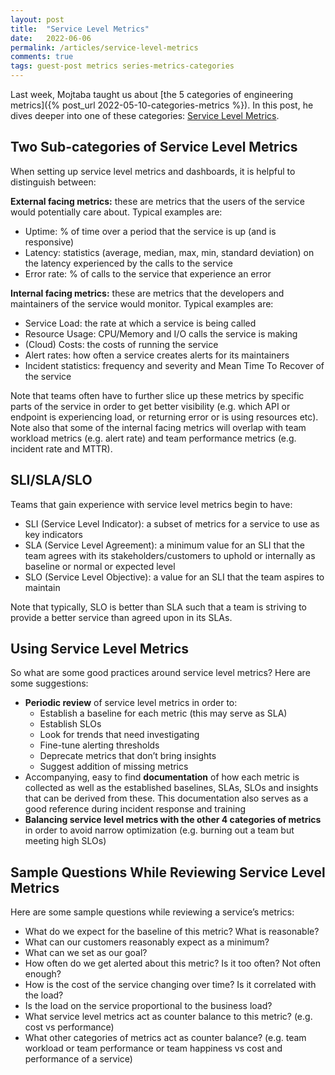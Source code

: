 ```yaml
---
layout: post
title:  "Service Level Metrics"
date:   2022-06-06
permalink: /articles/service-level-metrics
comments: true
tags: guest-post metrics series-metrics-categories
---
```


Last week, Mojtaba taught us about [the 5 categories of engineering metrics]({% post_url 2022-05-10-categories-metrics %}). In this post, he dives deeper into one of these categories: [Service Level Metrics](https://angelariggs.github.io/articles/five-categories-engineering-metrics#4-service-level-metrics).

## Two Sub-categories of Service Level Metrics

When setting up service level metrics and dashboards, it is helpful to distinguish between:

**External facing metrics:** these are metrics that the users of the service would potentially care about. Typical examples are:

- Uptime: % of time over a period that the service is up (and is responsive)
- Latency: statistics (average, median, max, min, standard deviation) on the latency experienced by the calls to the service
- Error rate: % of calls to the service that experience an error 

**Internal facing metrics:** these are metrics that the developers and maintainers of the service would monitor. Typical examples are:

- Service Load: the rate at which a service is being called
- Resource Usage: CPU/Memory and I/O calls the service is making
- (Cloud) Costs: the costs of running the service
- Alert rates: how often a service creates alerts for its maintainers
- Incident statistics: frequency and severity and Mean Time To Recover of the service

Note that teams often have to further slice up these metrics by specific parts of the service in order to get better visibility (e.g. which API or endpoint is experiencing load, or returning error or is using resources etc). Note also that some of the internal facing metrics will overlap with team workload metrics (e.g. alert rate) and team performance metrics (e.g. incident rate and MTTR).

## SLI/SLA/SLO

Teams that gain experience with service level metrics begin to have:

- SLI (Service Level Indicator): a subset of metrics for a service to use as key indicators
- SLA (Service Level Agreement): a minimum value for an SLI that the team agrees with its stakeholders/customers to uphold or internally as baseline or normal or expected level
- SLO (Service Level Objective): a value for an SLI that the team aspires to maintain

Note that typically, SLO is better than SLA such that a team is striving to provide a better service than agreed upon in its SLAs. 

## Using Service Level Metrics

So what are some good practices around service level metrics? Here are some suggestions:

- **Periodic review** of service level metrics in order to:
  - Establish a baseline for each metric (this may serve as SLA)
  - Establish SLOs
  - Look for trends that need investigating
  - Fine-tune alerting thresholds
  - Deprecate metrics that don’t bring insights
  - Suggest addition of missing metrics
- Accompanying, easy to find **documentation** of how each metric is collected as well as the established baselines, SLAs, SLOs and insights that can be derived from these. This documentation also serves as a good reference during incident response and training
- **Balancing service level metrics with the other 4 categories of metrics** in order to avoid narrow optimization (e.g. burning out a team but meeting high SLOs)

## Sample Questions While Reviewing Service Level Metrics

Here are some sample questions while reviewing a service’s metrics:

- What do we expect for the baseline of this metric? What is reasonable?
- What can our customers reasonably expect as a minimum?
- What can we set as our goal?
- How often do we get alerted about this metric? Is it too often? Not often enough? 
- How is the cost of the service changing over time? Is it correlated with the load?
- Is the load on the service proportional to the business load? 
- What service level metrics act as counter balance to this metric? (e.g. cost vs performance)
- What other categories of metrics act as counter balance? (e.g. team workload or team performance or team happiness vs cost and performance of a service)
